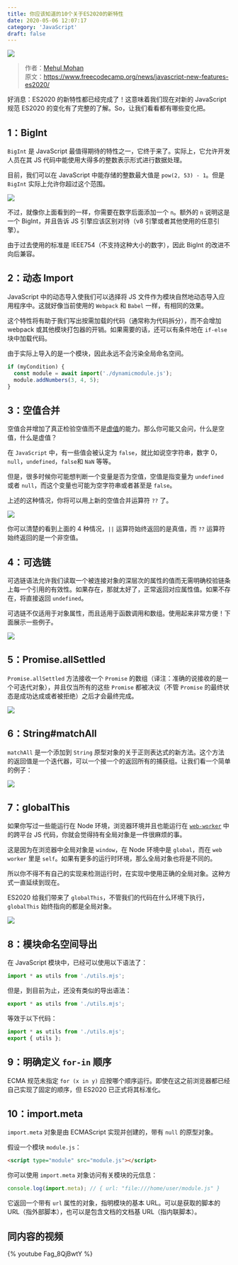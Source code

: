 ```yaml
---
title: 你应该知道的10个关于ES2020的新特性
date: 2020-05-06 12:07:17
category: 'JavaScript'
draft: false
---
```


![](/images/ES2020/2.jpg)

> 作者：[Mehul Mohan](https://www.freecodecamp.org/news/author/mehulmpt/)</br>
> 原文：https://www.freecodecamp.org/news/javascript-new-features-es2020/

好消息：ES2020 的新特性都已经完成了！这意味着我们现在对新的 JavaScript 规范 ES2020 的变化有了完整的了解。So，让我们看看都有哪些变化把。

## 1：BigInt

`BigInt` 是 JavaScript 最值得期待的特性之一，它终于来了。实际上，它允许开发人员在其 JS 代码中能使用大得多的整数表示形式进行数据处理。

目前，我们可以在 JavaScript 中能存储的整数最大值是 `pow(2, 53) - 1`。但是 `BigInt` 实际上允许你超过这个范围。

![](/images/ES2020/1.png)

不过，就像你上面看到的一样，你需要在数字后面添加一个 `n`。额外的 `n` 说明这是一个 BigInt，并且告诉 JS 引擎应该区别对待（v8 引擎或者其他使用的任意引擎）。

由于过去使用的标准是 IEEE754（不支持这种大小的数字），因此 BigInt 的改进不向后兼容。

## 2：动态 Import

JavaScript 中的动态导入使我们可以选择将 JS 文件作为模块自然地动态导入应用程序中。这就好像当前使用的 `Webpack` 和 `Babel` 一样，有相同的效果。

这个特性将有助于我们写出按需加载的代码（通常称为代码拆分），而不会增加 webpack 或其他模块打包器的开销。如果需要的话，还可以有条件地在 `if-else` 块中加载代码。

由于实际上导入的是一个模块，因此永远不会污染全局命名空间。

```javascript
if (myCondition) {
  const module = await import('./dynamicmodule.js');
  module.addNumbers(3, 4, 5);
}
```

## 3：空值合并

空值合并增加了真正检验空值而不是[虚值](https://developer.mozilla.org/en-US/docs/Glossary/Falsy)的能力。那么你可能又会问，什么是空值，什么是虚值？

在 `JavaScript` 中，有一些值会被认定为 `false`，就比如说空字符串，数字 0，`null`，`undefined`，`false`和 `NaN` 等等。

但是，很多时候你可能想判断一个变量是否为空值，空值是指变量为 `undefined` 或者 `null`，而这个变量也可能为空字符串或者甚至是 `false`。

上述的这种情况，你将可以用上新的空值合并运算符 `??` 了。

![](/images/ES2020/3.png)

你可以清楚的看到上面的 4 种情况，`||` 运算符始终返回的是真值，而 `??` 运算符始终返回的是一个非空值。

## 4：可选链

可选链语法允许我们读取一个被连接对象的深层次的属性的值而无需明确校验链条上每一个引用的有效性。如果存在，那就太好了，正常返回对应属性值。如果不存在，将直接返回 `undefined`。

可选链不仅适用于对象属性，而且适用于函数调用和数组。使用起来非常方便！下面展示一些例子。

![](/images/ES2020/4.png)

## 5：Promise.allSettled

`Promise.allSettled` 方法接收一个 `Promise` 的数组（译注：准确的说接收的是一个可迭代对象），并且仅当所有的这些 `Promise` 都被决议（不管 `Promise` 的最终状态是成功达成或者被拒绝）之后才会最终完成。

![](/images/ES2020/5.png)

## 6：String#matchAll

`matchAll` 是一个添加到 `String` 原型对象的关于正则表达式的新方法。这个方法的返回值是一个迭代器，可以一个接一个的返回所有的捕获组。让我们看一个简单的例子：

![](/images/ES2020/6.png)

## 7：globalThis

如果你写过一些能运行在 Node 环境，浏览器环境并且也能运行在 [`web-worker`](https://developer.mozilla.org/zh-CN/docs/Web/API/Worker) 中的跨平台 JS 代码，你就会觉得持有全局对象是一件很麻烦的事。

这是因为在浏览器中全局对象是 `window`，在 Node 环境中是 `global`，而在 `web worker` 里是 `self`。如果有更多的运行时环境，那么全局对象也将是不同的。

所以你不得不有自己的实现来检测运行时，在实现中使用正确的全局对象。这种方式一直延续到现在。

ES2020 给我们带来了 `globalThis`，不管我们的代码在什么环境下执行，`globalThis` 始终指向的都是全局对象。

![](/images/ES2020/7.png)

## 8：模块命名空间导出

在 JavaScript 模块中，已经可以使用以下语法了：

```javascript
import * as utils from './utils.mjs';
```

但是，到目前为止，还没有类似的导出语法：

```javascript
export * as utils from './utils.mjs';
```

等效于以下代码：

```javascript
import * as utils from './utils.mjs';
export { utils };
```

## 9：明确定义 `for-in` 顺序

ECMA 规范未指定 `for (x in y)` 应按哪个顺序运行。即使在这之前浏览器都已经自己实现了固定的顺序，但 ES2020 已正式将其标准化。

## 10：import.meta

`import.meta` 对象是由 ECMAScript 实现并创建的，带有 `null` 的原型对象。

假设一个模块 `module.js`：

```html
<script type="module" src="module.js"></script>
```

你可以使用 `import.meta` 对象访问有关模块的元信息：

```javascript
console.log(import.meta); // { url: "file:///home/user/module.js" }
```

它返回一个带有 `url` 属性的对象，指明模块的基本 URL。可以是获取的脚本的 URL（指外部脚本），也可以是包含文档的文档基 URL（指内联脚本）。

## 同内容的视频

{% youtube Fag_8QjBwtY %}
